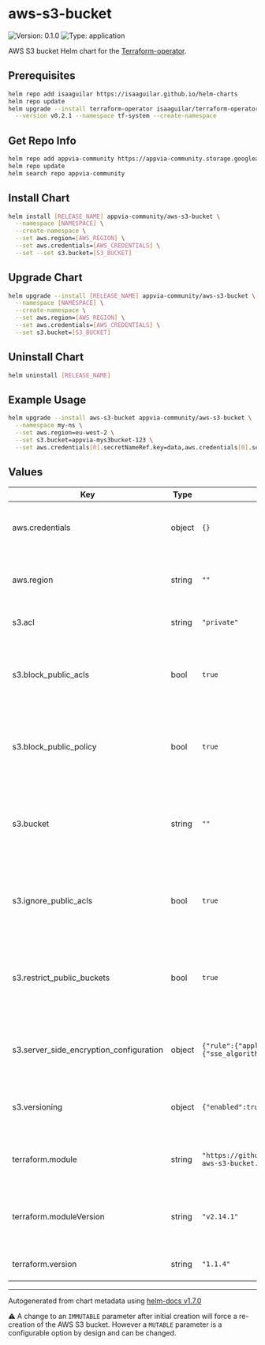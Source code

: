 # aws-s3-bucket

![Version: 0.1.0](https://img.shields.io/badge/Version-0.1.0-informational?style=flat-square) ![Type: application](https://img.shields.io/badge/Type-application-informational?style=flat-square)

AWS S3 bucket Helm chart for the [Terraform-operator](https://github.com/isaaguilar/terraform-operator).

## Prerequisites
```bash
helm repo add isaaguilar https://isaaguilar.github.io/helm-charts
helm repo update
helm upgrade --install terraform-operator isaaguilar/terraform-operator \
  --version v0.2.1 --namespace tf-system --create-namespace
```

## Get Repo Info
```bash
helm repo add appvia-community https://appvia-community.storage.googleapis.com
helm repo update
helm search repo appvia-community
```

## Install Chart
```bash
helm install [RELEASE_NAME] appvia-community/aws-s3-bucket \
  --namespace [NAMESPACE] \
  --create-namespace \
  --set aws.region=[AWS_REGION] \
  --set aws.credentials=[AWS_CREDENTIALS] \
  --set --set s3.bucket=[S3_BUCKET]
```

## Upgrade Chart
```bash
helm upgrade --install [RELEASE_NAME] appvia-community/aws-s3-bucket \
  --namespace [NAMESPACE] \
  --create-namespace \
  --set aws.region=[AWS_REGION] \
  --set aws.credentials=[AWS_CREDENTIALS] \
  --set s3.bucket=[S3_BUCKET]
```

## Uninstall Chart
```bash
helm uninstall [RELEASE_NAME]
```

## Example Usage
```bash
helm upgrade --install aws-s3-bucket appvia-community/aws-s3-bucket \
  --namespace my-ns \
  --set aws.region=eu-west-2 \
  --set s3.bucket=appvia-mys3bucket-123 \
  --set aws.credentials[0].secretNameRef.key=data,aws.credentials[0].secretNameRef.name=tf-aws-secrets,aws.credentials[0].secretNameRef.namespace=my-ns
```

## Values

| Key | Type | Default | Description |
|-----|------|---------|-------------|
| aws.credentials | object | `{}` | The AWS credentials to be used for provisioning the S3 bucket |
| aws.region | string | `""` | The AWS region where the S3 bucket should be created |
| s3.acl | string | `"private"` | The canned ACL to apply [MUTABLE] |
| s3.block_public_acls | bool | `true` | Whether Amazon S3 should block public ACLs for this bucket [MUTABLE] |
| s3.block_public_policy | bool | `true` | Whether Amazon S3 should block public bucket policies for this bucket [MUTABLE] |
| s3.bucket | string | `""` | The name of the bucket. If omitted, Terraform will assign a random, unique name [IMMUTABLE] |
| s3.ignore_public_acls | bool | `true` | Whether Amazon S3 should ignore public ACLs for this bucket [MUTABLE] |
| s3.restrict_public_buckets | bool | `true` | Whether Amazon S3 should restrict public bucket policies for this bucket [MUTABLE] |
| s3.server_side_encryption_configuration | object | `{"rule":{"apply_server_side_encryption_by_default":{"sse_algorithm":"aws:kms"},"bucket_key_enabled":true}}` | Map containing server-side encryption configuration [MUTABLE] |
| s3.versioning | object |  `{"enabled":true}` | Map containing versioning configuration [MUTABLE] |
| terraform.module | string | `"https://github.com/terraform-aws-modules/terraform-aws-s3-bucket.git"` | The HashiCorp official Terraform module |
| terraform.moduleVersion | string | `"v2.14.1"` | The version of the Terraform module used to create an S3 bucket |
| terraform.version | string | `"1.1.4"` | The version of Terraform used |

----------------------------------------------
Autogenerated from chart metadata using [helm-docs v1.7.0](https://github.com/norwoodj/helm-docs/releases/v1.7.0)

:warning: A change to an `IMMUTABLE` parameter after initial creation will force a re-creation of the AWS S3 bucket. However a `MUTABLE` parameter is a configurable option by design and can be changed.
